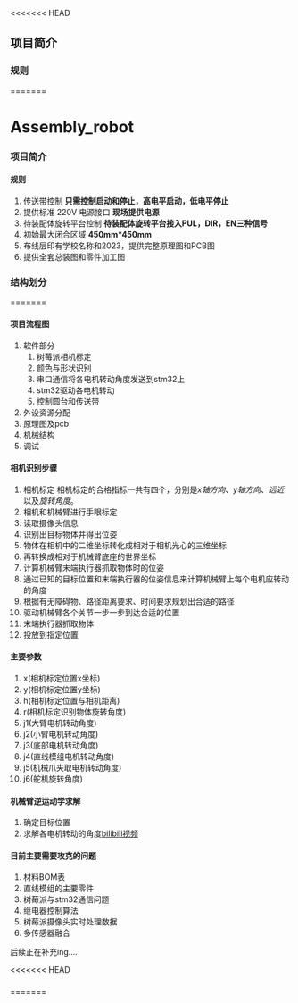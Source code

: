 <<<<<<< HEAD
## 项目简介

### 规则
=======
# Assembly_robot

### 项目简介

#### 规则
1. 传送带控制
**只需控制启动和停止，高电平启动，低电平停止**
2. 提供标准 220V 电源接口
**现场提供电源**
3. 待装配体旋转平台控制
**待装配体旋转平台接入PUL，DIR，EN三种信号**
4. 初始最大闭合区域
**450mm*450mm**
5. 布线层印有学校名称和2023，提供完整原理图和PCB图
6. 提供全套总装图和零件加工图


### 结构划分
=======

#### 项目流程图
1. 软件部分
   1. 树莓派相机标定
   2. 颜色与形状识别
   3. 串口通信将各电机转动角度发送到stm32上
   4. stm32驱动各电机转动
   5. 控制圆台和传送带
2. 外设资源分配
3. 原理图及pcb
4. 机械结构
5. 调试

#### 相机识别步骤
1. 相机标定
    相机标定的合格指标一共有四个，分别是*x轴方向*、*y轴方向*、*远近*以及*旋转角度*。
2. 相机和机械臂进行手眼标定
3. 读取摄像头信息
4. 识别出目标物体并得出位姿
5. 物体在相机中的二维坐标转化成相对于相机光心的三维坐标
6. 再转换成相对于机械臂底座的世界坐标
7. 计算机械臂末端执行器抓取物体时的位姿
8. 通过已知的目标位置和末端执行器的位姿信息来计算机械臂上每个电机应转动的角度
9.  根据有无障碍物、路径距离要求、时间要求规划出合适的路径
10. 驱动机械臂各个关节一步一步到达合适的位置
11. 末端执行器抓取物体
12. 投放到指定位置

#### 主要参数
1. x(相机标定位置x坐标)
2. y(相机标定位置y坐标)
3. h(相机标定位置与相机距离)
4. r(相机标定识别物体旋转角度)
5. j1(大臂电机转动角度)
6. j2(小臂电机转动角度)
7. j3(底部电机转动角度)
8. j4(直线模组电机转动角度)
9. j5(机械爪夹取电机转动角度)
10. j6(舵机旋转角度)

#### 机械臂逆运动学求解
1. 确定目标位置
2. 求解各电机转动的角度[bilibili视频](https://www.bilibili.com/video/BV1Vh411j7HW/?spm_id_from=333.1007.top_right_bar_window_default_collection.content.click&vd_source=6c8c6daa163c1df4bfba8b5eb38390b1)


#### 目前主要需要攻克的问题
1. 材料BOM表
2. 直线模组的主要零件
3. 树莓派与stm32通信问题
4. 继电器控制算法
5. 树莓派摄像头实时处理数据
6. 多传感器融合

后续正在补充ing....

<<<<<<< HEAD
### 
=======
#### 
